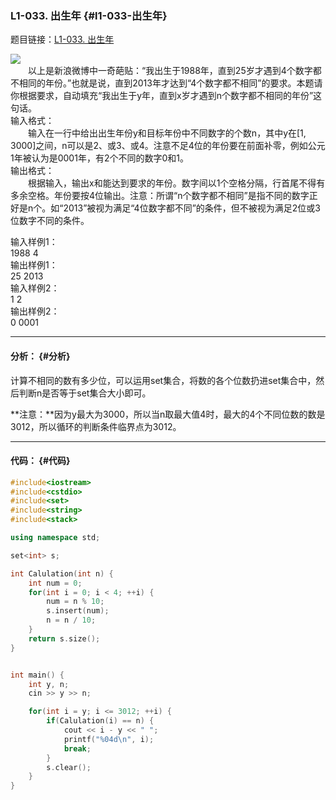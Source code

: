### L1-033. 出生年 {#l1-033-出生年}

题目链接：[L1-033. 出生年](https://www.patest.cn/contests/gplt/L1-033)

![](http://nos.patest.cn/nv_onaplraw3au.JPG)  
  以上是新浪微博中一奇葩贴：“我出生于1988年，直到25岁才遇到4个数字都不相同的年份。”也就是说，直到2013年才达到“4个数字都不相同”的要求。本题请你根据要求，自动填充“我出生于y年，直到x岁才遇到n个数字都不相同的年份”这句话。  
输入格式：  
  输入在一行中给出出生年份y和目标年份中不同数字的个数n，其中y在\[1, 3000\]之间，n可以是2、或3、或4。注意不足4位的年份要在前面补零，例如公元1年被认为是0001年，有2个不同的数字0和1。  
输出格式：  
  根据输入，输出x和能达到要求的年份。数字间以1个空格分隔，行首尾不得有多余空格。年份要按4位输出。注意：所谓“n个数字都不相同”是指不同的数字正好是n个。如“2013”被视为满足“4位数字都不同”的条件，但不被视为满足2位或3位数字不同的条件。

输入样例1：  
1988 4  
输出样例1：  
25 2013  
输入样例2：  
1 2  
输出样例2：  
0 0001

---

#### **分析：** {#分析}

计算不相同的数有多少位，可以运用set集合，将数的各个位数扔进set集合中，然后判断n是否等于set集合大小即可。

**注意：**因为y最大为3000，所以当n取最大值4时，最大的4个不同位数的数是3012，所以循环的判断条件临界点为3012。

---

#### **代码：** {#代码}

```cpp
#include<iostream>
#include<cstdio>
#include<set>
#include<string>
#include<stack>

using namespace std;

set<int> s;

int Calulation(int n) {
    int num = 0;
    for(int i = 0; i < 4; ++i) {
        num = n % 10;
        s.insert(num);
        n = n / 10;
    }
    return s.size();
}


int main() {
    int y, n;
    cin >> y >> n;

    for(int i = y; i <= 3012; ++i) {
        if(Calulation(i) == n) {
            cout << i - y << " ";
            printf("%04d\n", i);
            break;
        }
        s.clear();
    }
}
```



